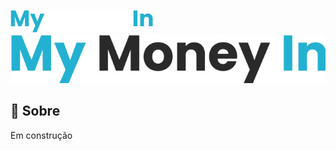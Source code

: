 ![MyMoneyIn Logo](https://raw.githubusercontent.com/viniengelage/mymoneyin/main/assets/logo.png#gh-dark-mode-only)
![MyMoneyIn Logo](https://raw.githubusercontent.com/viniengelage/mymoneyin/main/assets/logo-dark.png#gh-light-mode-only)


## :blue_book: Sobre
Em construção
